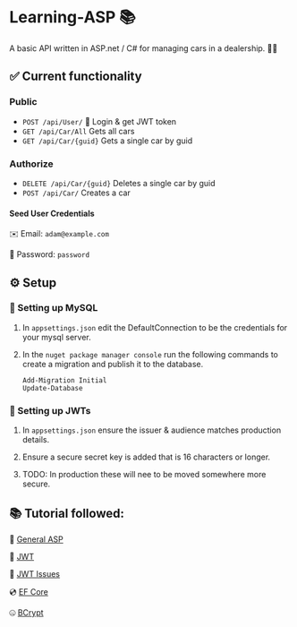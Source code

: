 # Learning-ASP 📚

A basic API written in ASP.net / C# for managing cars in a dealership. 🚗💨


## ✅ Current functionality

### Public
- `POST /api/User/` 🔐 Login & get JWT token
- `GET /api/Car/All` Gets all cars
- `GET /api/Car/{guid}` Gets a single car by guid

### Authorize
- `DELETE /api/Car/{guid}` Deletes a single car by guid
- `POST /api/Car/` Creates a car

#### Seed User Credentials
✉️ Email: `adam@example.com`

🔑 Password: `password`

## ⚙️ Setup

### 📂 Setting up MySQL
1. In `appsettings.json` edit the DefaultConnection to be the credentials for your mysql server.

2. In the `nuget package manager console` run the following commands to create a migration and publish it to the database.
    ```
    Add-Migration Initial
    Update-Database
    ```

### 🔐 Setting up JWTs
1. In `appsettings.json` ensure the issuer & audience matches production details.

2. Ensure a secure secret key is added that is 16 characters or longer.

3. TODO: In production these will nee to be moved somewhere more secure.

## 📚 Tutorial followed:

👨 [General ASP](https://www.youtube.com/playlist?list=PL3ewn8T-zRWgO-GAdXjVRh-6thRog6ddg)

🔐 [JWT](https://www.youtube.com/watch?v=4cFhYUK8wnc)

🤔 [JWT Issues](https://www.reddit.com/r/dotnet/comments/11dekla/jwt_token_not_being_authorized_by_authorize/)

💿 [EF Core](https://www.youtube.com/watch?v=39rSVOScx9c)

🤐 [BCrypt](https://www.youtube.com/watch?v=UwruwHl3BlU)